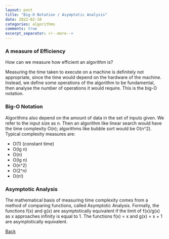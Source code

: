 ```yaml
---
layout: post
title: "Big-O Notation / Asymptotic Analysis"
date: 2022-02-10
categories: algorithms
comments: true
excerpt_separator: <!--more-->
---
```


### A measure of Efficiency
How can we measure how efficient an algorithm is? 
<!--more-->
Measuring the time taken to execute on a machine is definitely not appropriate, since the time would depend on the hardware of the machine. Instead, we define some operations of the algorithm to be fundamental, then analyse the number of operations it would require. This is the big-O notation.
  
### Big-O Notation
Algorithms also depend on the amount of data in the set of inputs given. We refer to the input size as n. Then an algorithm like linear search would have the time complexity O(n); algorithms like bubble sort would be O(n^2). Typical complexity measures are:
  - O(1) (constant time)
  - O(lg n)
  - O(n)
  - O(lg n)
  - O(n^2)
  - O(2^n)
  - O(n!)

### Asymptotic Analysis
The mathematical basis of measuring time complexity comes from a method of comparing functions, called Asymptotic Analysis. 
Formally, the functions f(x) and g(x) are asymptotically equivalent if the limit of f(x)/g(x) as x approaches infinity is equal to 1.
The functions f(x) = x and g(x) = x + 1 are asymptotically equivalent.


[Back](/)
